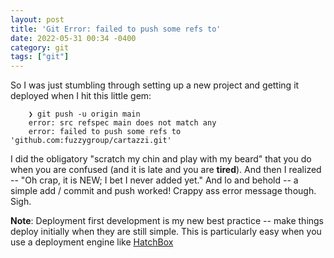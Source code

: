 ```yaml
---
layout: post
title: 'Git Error: failed to push some refs to'
date: 2022-05-31 00:34 -0400
category: git
tags: ["git"]
---
```

So I was just stumbling through setting up a new project and getting it deployed when I hit this little gem:

		❯ git push -u origin main
		error: src refspec main does not match any
		error: failed to push some refs to 'github.com:fuzzygroup/cartazzi.git'

I did the obligatory "scratch my chin and play with my beard" that you do when you are confused (and it is late and you are **tired**).  And then I realized -- "Oh crap, it is NEW; I bet I never added yet."  And lo and behold -- a simple add / commit and push worked!  Crappy ass error message though.  Sigh.

**Note**: Deployment first development is my new best practice -- make things deploy initially when they are still simple.  This is particularly easy when you use a deployment engine like [HatchBox](https://www.hatchbox.io)